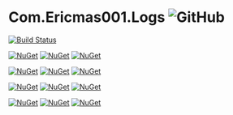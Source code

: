 # Com.Ericmas001.Logs ![GitHub](https://img.shields.io/github/license/Com-Ericmas001/Logs.svg)

[![Build Status](https://ericmas001.visualstudio.com/Com.Ericmas001/_apis/build/status/Com.Ericmas001.Logs)](https://ericmas001.visualstudio.com/Com.Ericmas001/_build/latest?definitionId=8)

[![NuGet](https://img.shields.io/badge/package-Com.Ericmas001.Logs-blue.svg)](https://www.nuget.org/packages/Com.Ericmas001.Logs) [![NuGet](https://img.shields.io/nuget/v/Com.Ericmas001.Logs.svg)](https://www.nuget.org/packages/Com.Ericmas001.Logs)
[![NuGet](https://img.shields.io/nuget/dt/Com.Ericmas001.Logs.svg?style=social)](https://www.nuget.org/packages/Com.Ericmas001.Logs)

[![NuGet](https://img.shields.io/badge/package-Com.Ericmas001.Logs.EventHub.WebApi-blue.svg)](https://www.nuget.org/packages/Com.Ericmas001.Logs.EventHub.WebApi) [![NuGet](https://img.shields.io/nuget/v/Com.Ericmas001.Logs.EventHub.WebApi.svg)](https://www.nuget.org/packages/Com.Ericmas001.Logs.EventHub.WebApi)
[![NuGet](https://img.shields.io/nuget/dt/Com.Ericmas001.Logs.EventHub.WebApi.svg?style=social)](https://www.nuget.org/packages/Com.Ericmas001.Logs.EventHub.WebApi)

[![NuGet](https://img.shields.io/badge/package-Com.Ericmas001.Logs.LoggingDb-blue.svg)](https://www.nuget.org/packages/Com.Ericmas001.Logs.LoggingDb) [![NuGet](https://img.shields.io/nuget/v/Com.Ericmas001.Logs.LoggingDb.svg)](https://www.nuget.org/packages/Com.Ericmas001.Logs.LoggingDb)
[![NuGet](https://img.shields.io/nuget/dt/Com.Ericmas001.Logs.LoggingDb.svg?style=social)](https://www.nuget.org/packages/Com.Ericmas001.Logs.LoggingDb)

[![NuGet](https://img.shields.io/badge/package-Com.Ericmas001.Logs.LoggingDb.WebApi-blue.svg)](https://www.nuget.org/packages/Com.Ericmas001.Logs.LoggingDb.WebApi) [![NuGet](https://img.shields.io/nuget/v/Com.Ericmas001.Logs.LoggingDb.WebApi.svg)](https://www.nuget.org/packages/Com.Ericmas001.Logs.LoggingDb.WebApi)
[![NuGet](https://img.shields.io/nuget/dt/Com.Ericmas001.Logs.LoggingDb.WebApi.svg?style=social)](https://www.nuget.org/packages/Com.Ericmas001.Logs.LoggingDb.WebApi)